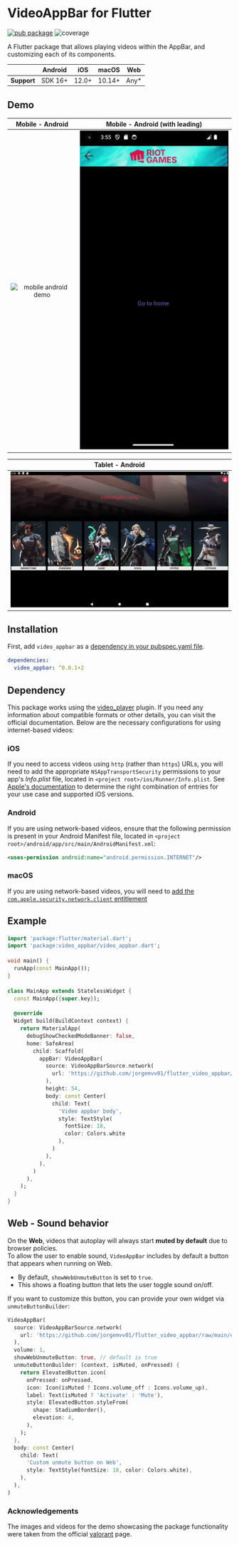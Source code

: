 # VideoAppBar for Flutter

[![pub package](https://img.shields.io/pub/v/video_appbar.svg)](https://pub.dev/packages/video_appbar)
![coverage](https://img.shields.io/badge/coverage-+90-green)

A Flutter package that allows playing videos within the AppBar, and customizing each of its components.

|             | Android | iOS   | macOS  | Web   |
|-------------|---------|-------|--------|-------|
| **Support** | SDK 16+ | 12.0+ | 10.14+ | Any\* |

## Demo

Mobile - Android        |  Mobile - Android (with leading)
:-------------------------:|:-------------------------:
![mobile android demo](https://github.com/jorgemvv01/flutter_video_appbar/raw/main/res/demo_01.gif)  |  ![mobile android demo](https://github.com/jorgemvv01/flutter_video_appbar/raw/main/res/demo_02.gif)


Tablet - Android         |
:-------------------------:|
![tablet android demo](https://github.com/jorgemvv01/flutter_video_appbar/raw/main/res/demo_03.gif)  |  

## Installation

First, add `video_appbar` as a [dependency in your pubspec.yaml file](https://flutter.dev/using-packages/).

```yaml
dependencies:
  video_appbar: ^0.0.1+2
```


## Dependency

This package works using the [video_player](https://pub.dev/packages/video_player) plugin. If you need any information about compatible formats or other details, you can visit the official documentation. Below are the necessary configurations for using internet-based videos:

### iOS

If you need to access videos using `http` (rather than `https`) URLs, you will need to add
the appropriate `NSAppTransportSecurity` permissions to your app's _Info.plist_ file, located
in `<project root>/ios/Runner/Info.plist`. See
[Apple's documentation](https://developer.apple.com/documentation/bundleresources/information_property_list/nsapptransportsecurity)
to determine the right combination of entries for your use case and supported iOS versions.

### Android

If you are using network-based videos, ensure that the following permission is present in your
Android Manifest file, located in `<project root>/android/app/src/main/AndroidManifest.xml`:

```xml
<uses-permission android:name="android.permission.INTERNET"/>
```

### macOS

If you are using network-based videos, you will need to [add the
`com.apple.security.network.client`
entitlement](https://docs.flutter.dev/platform-integration/macos/building#entitlements-and-the-app-sandbox)

## Example

```dart
import 'package:flutter/material.dart';
import 'package:video_appbar/video_appbar.dart';

void main() {
  runApp(const MainApp());
}

class MainApp extends StatelessWidget {
  const MainApp({super.key});

  @override
  Widget build(BuildContext context) {
    return MaterialApp(
      debugShowCheckedModeBanner: false,
      home: SafeArea(
        child: Scaffold(
          appBar: VideoAppBar(
            source: VideoAppBarSource.network(
              url: 'https://github.com/jorgemvv01/flutter_video_appbar/raw/main/example/res/video/video_01.mp4'
            ),
            height: 54,
            body: const Center(
              child: Text(
                'Video appbar body',
                style: TextStyle(
                  fontSize: 18,
                  color: Colors.white
                ),
              )
            ),
          ),
        )
      ),
    );
  }
}
```

## Web - Sound behavior

On the **Web**, videos that autoplay will always start **muted by default** due to browser policies.  
To allow the user to enable sound, `VideoAppBar` includes by default a button that appears when running on Web.  

- By default, `showWebUnmuteButton` is set to `true`.  
- This shows a floating button that lets the user toggle sound on/off.  

If you want to customize this button, you can provide your own widget via `unmuteButtonBuilder`:

```dart
VideoAppBar(
  source: VideoAppBarSource.network(
    url: 'https://github.com/jorgemvv01/flutter_video_appbar/raw/main/example/res/video/video_01.mp4'
  ),
  volume: 1,
  showWebUnmuteButton: true, // default is true
  unmuteButtonBuilder: (context, isMuted, onPressed) {
    return ElevatedButton.icon(
      onPressed: onPressed,
      icon: Icon(isMuted ? Icons.volume_off : Icons.volume_up),
      label: Text(isMuted ? 'Activate' : 'Mute'),
      style: ElevatedButton.styleFrom(
        shape: StadiumBorder(),
        elevation: 4,
      ),
    );
  },
  body: const Center(
    child: Text(
      'Custom unmute button on Web',
      style: TextStyle(fontSize: 18, color: Colors.white),
    ),
  ),
)
```


### Acknowledgements

The images and videos for the demo showcasing the package functionality were taken from the official [valorant](https://playvalorant.com/) page.